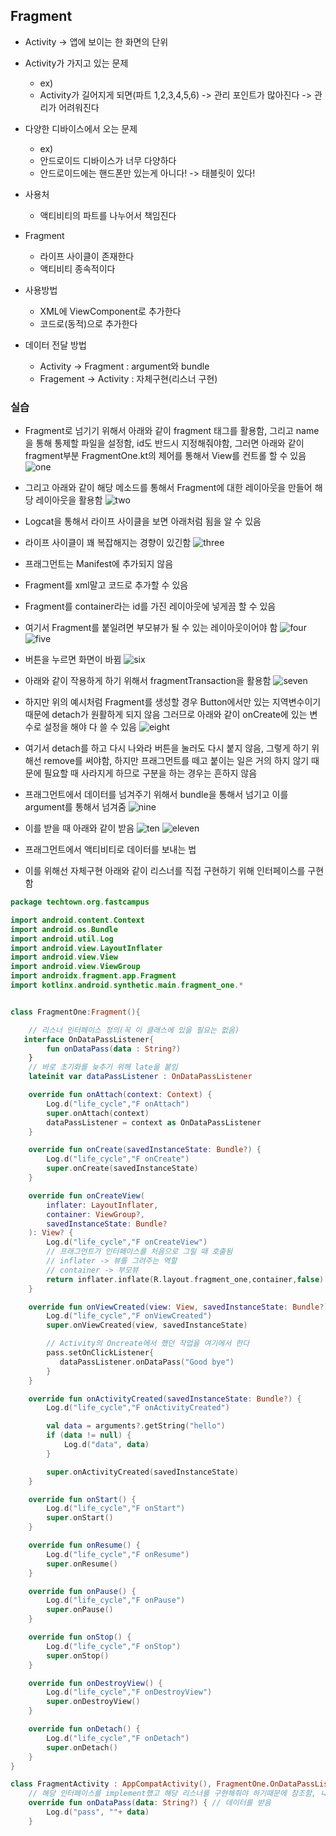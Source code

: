 ## Fragment
- Activity -> 앱에 보이는 한 화면의 단위

- Activity가 가지고 있는 문제
	- ex)
	- Activity가 길어지게 되면(파트 1,2,3,4,5,6) -> 관리 포인트가 많아진다 -> 관리가 어려워진다

- 다양한 디바이스에서 오는 문제
	- ex)
	- 안드로이드 디바이스가 너무 다양하다
	- 안드로이드에는 핸드폰만 있는게 아니다! -> 태블릿이 있다!

- 사용처
	- 액티비티의 파트를 나누어서 책임진다

- Fragment
	- 라이프 사이클이 존재한다
	- 액티비티 종속적이다

- 사용방법
	- XML에 ViewComponent로 추가한다
	- 코드로(동적)으로 추가한다

- 데이터 전달 방법
	- Activity -> Fragment : argument와 bundle 
	- Fragement -> Activity : 자체구현(리스너 구현)

### 실습
- Fragment로 넘기기 위해서 아래와 같이 fragment 태그를 활용함, 그리고 name을 통해 통제할 파일을 설정함, id도 반드시 지정해줘야함, 그러면 아래와 같이 fragment부분 FragmentOne.kt의 제어를 통해서 View를 컨트롤 할 수 있음
![one](/img/Android/android/Fragment/one.png)

- 그리고 아래와 같이 해당 메소드를 통해서 Fragment에 대한 레이아웃을 만들어 해당 레이아웃을 활용함
![two](/img/Android/android/Fragment/two.png)

- Logcat을 통해서 라이프 사이클을 보면 아래처럼 됨을 알 수 있음
- 라이프 사이클이 꽤 복잡해지는 경향이 있긴함
![three](/img/Android/android/Fragment/three.png)

- 프래그먼트는 Manifest에 추가되지 않음
- Fragment를 xml말고 코드로 추가할 수 있음
- Fragment를 container라는 id를 가진 레이아웃에 넣게끔 할 수 있음
- 여기서 Fragment를 붙일려면 부모뷰가 될 수 있는 레이아웃이어야 함
![four](/img/Android/android/Fragment/four.png)
![five](/img/Android/android/Fragment/five.png)

- 버튼을 누르면 화면이 바뀜
![six](/img/Android/android/Fragment/six.png)

- 아래와 같이 작용하게 하기 위해서 fragmentTransaction을 활용함
![seven](/img/Android/android/Fragment/seven.png)

- 하지만 위의 예시처럼 Fragment를 생성할 경우 Button에서만 있는 지역변수이기 때문에 detach가 원활하게 되지 않음 그러므로 아래와 같이 onCreate에 있는 변수로 설정을 해야 다 쓸 수 있음
![eight](/img/Android/android/Fragment/eight.png)

- 여기서 detach를 하고 다시 나와라 버튼을 눌러도 다시 붙지 않음, 그렇게 하기 위해선 remove를 써야함, 하지만 프래그먼트를 떼고 붙이는 일은 거의 하지 않기 때문에 필요할 때 사라지게 하므로 구분을 하는 경우는 흔하지 않음

- 프래그먼트에서 데이터를 넘겨주기 위해서 bundle을 통해서 넘기고 이를 argument를 통해서 넘겨줌
![nine](/img/Android/android/Fragment/nine.png)

- 이를 받을 때 아래와 같이 받음
![ten](/img/Android/android/Fragment/ten.png)
![eleven](/img/Android/android/Fragment/eleven.png)

- 프래그먼트에서 액티비티로 데이터를 보내는 법
- 이를 위해선 자체구현 아래와 같이 리스너를 직접 구현하기 위해 인터페이스를 구현함
```Kotlin
package techtown.org.fastcampus

import android.content.Context
import android.os.Bundle
import android.util.Log
import android.view.LayoutInflater
import android.view.View
import android.view.ViewGroup
import androidx.fragment.app.Fragment
import kotlinx.android.synthetic.main.fragment_one.*


class FragmentOne:Fragment(){

    // 리스너 인터페이스 정의(꼭 이 클래스에 있을 필요는 없음)
   interface OnDataPassListener{
        fun onDataPass(data : String?)
    }
    // 바로 초기화를 늦추기 위해 late을 붙임
    lateinit var dataPassListener : OnDataPassListener

    override fun onAttach(context: Context) {
        Log.d("life_cycle","F onAttach")
        super.onAttach(context)
        dataPassListener = context as OnDataPassListener
    }

    override fun onCreate(savedInstanceState: Bundle?) {
        Log.d("life_cycle","F onCreate")
        super.onCreate(savedInstanceState)
    }

    override fun onCreateView(
        inflater: LayoutInflater,
        container: ViewGroup?,
        savedInstanceState: Bundle?
    ): View? {
        Log.d("life_cycle","F onCreateView")
        // 프래그먼트가 인터페이스를 처음으로 그릴 때 호출됨
        // inflater -> 뷰를 그려주는 역할
        // container -> 부모뷰
        return inflater.inflate(R.layout.fragment_one,container,false)
    }

    override fun onViewCreated(view: View, savedInstanceState: Bundle?) {
        Log.d("life_cycle","F onViewCreated")
        super.onViewCreated(view, savedInstanceState)

        // Activity의 Oncreate에서 했던 작업을 여기에서 한다
        pass.setOnClickListener{
           dataPassListener.onDataPass("Good bye")
        }
    }

    override fun onActivityCreated(savedInstanceState: Bundle?) {
        Log.d("life_cycle","F onActivityCreated")

        val data = arguments?.getString("hello")
        if (data != null) {
            Log.d("data", data)
        }

        super.onActivityCreated(savedInstanceState)
    }

    override fun onStart() {
        Log.d("life_cycle","F onStart")
        super.onStart()
    }

    override fun onResume() {
        Log.d("life_cycle","F onResume")
        super.onResume()
    }

    override fun onPause() {
        Log.d("life_cycle","F onPause")
        super.onPause()
    }

    override fun onStop() {
        Log.d("life_cycle","F onStop")
        super.onStop()
    }

    override fun onDestroyView() {
        Log.d("life_cycle","F onDestroyView")
        super.onDestroyView()
    }

    override fun onDetach() {
        Log.d("life_cycle","F onDetach")
        super.onDetach()
    }
}
```
```Kotlin
class FragmentActivity : AppCompatActivity(), FragmentOne.OnDataPassListener {
    // 해당 인터페이스를 implement했고 해당 리스너를 구현해줘야 하기때문에 참조함, 내용이 없기 때문에 반드시 구현해줘야함
    override fun onDataPass(data: String?) { // 데이터를 받음
        Log.d("pass", ""+ data)
    }
```